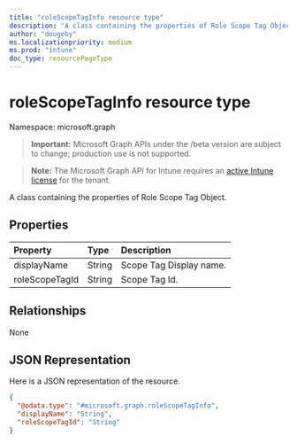 ```yaml
---
title: "roleScopeTagInfo resource type"
description: "A class containing the properties of Role Scope Tag Object."
author: "dougeby"
ms.localizationpriority: medium
ms.prod: "intune"
doc_type: resourcePageType
---
```


# roleScopeTagInfo resource type

Namespace: microsoft.graph

> **Important:** Microsoft Graph APIs under the /beta version are subject to change; production use is not supported.

> **Note:** The Microsoft Graph API for Intune requires an [active Intune license](https://go.microsoft.com/fwlink/?linkid=839381) for the tenant.

A class containing the properties of Role Scope Tag Object.

## Properties
|Property|Type|Description|
|:---|:---|:---|
|displayName|String|Scope Tag Display name.|
|roleScopeTagId|String|Scope Tag Id.|

## Relationships
None

## JSON Representation
Here is a JSON representation of the resource.
<!-- {
  "blockType": "resource",
  "@odata.type": "microsoft.graph.roleScopeTagInfo"
}
-->
``` json
{
  "@odata.type": "#microsoft.graph.roleScopeTagInfo",
  "displayName": "String",
  "roleScopeTagId": "String"
}
```



